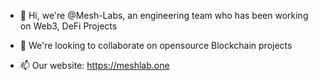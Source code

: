 - 👋 Hi, we're @Mesh-Labs, an engineering team who has been working on Web3, DeFi Projects 

- 💞️ We're looking to collaborate on opensource Blockchain projects

- 📫 Our website: https://meshlab.one  
